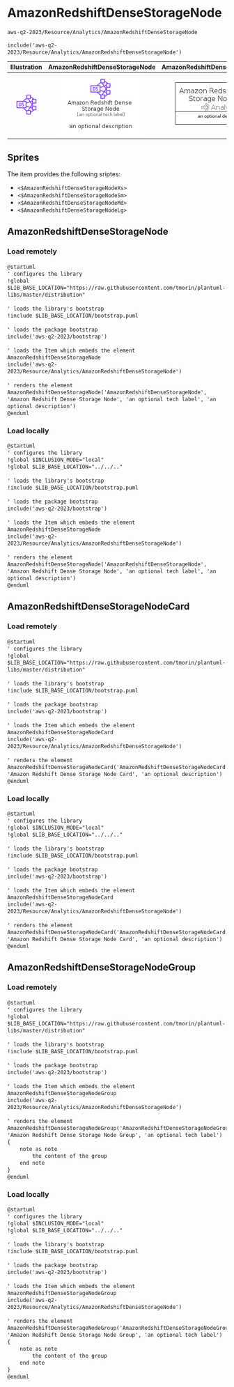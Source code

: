 # AmazonRedshiftDenseStorageNode


```text
aws-q2-2023/Resource/Analytics/AmazonRedshiftDenseStorageNode
```

```text
include('aws-q2-2023/Resource/Analytics/AmazonRedshiftDenseStorageNode')
```



| Illustration | AmazonRedshiftDenseStorageNode | AmazonRedshiftDenseStorageNodeCard | AmazonRedshiftDenseStorageNodeGroup |
| :---: | :---: | :---: | :---: |
| ![illustration for Illustration](../../../aws-q2-2023/Resource/Analytics/AmazonRedshiftDenseStorageNode.png) | ![illustration for AmazonRedshiftDenseStorageNode](../../../aws-q2-2023/Resource/Analytics/AmazonRedshiftDenseStorageNode.Local.png) | ![illustration for AmazonRedshiftDenseStorageNodeCard](../../../aws-q2-2023/Resource/Analytics/AmazonRedshiftDenseStorageNodeCard.Local.png) | ![illustration for AmazonRedshiftDenseStorageNodeGroup](../../../aws-q2-2023/Resource/Analytics/AmazonRedshiftDenseStorageNodeGroup.Local.png) |



## Sprites
The item provides the following sriptes:

- `<$AmazonRedshiftDenseStorageNodeXs>`
- `<$AmazonRedshiftDenseStorageNodeSm>`
- `<$AmazonRedshiftDenseStorageNodeMd>`
- `<$AmazonRedshiftDenseStorageNodeLg>`





## AmazonRedshiftDenseStorageNode

### Load remotely
```plantuml
@startuml
' configures the library
!global $LIB_BASE_LOCATION="https://raw.githubusercontent.com/tmorin/plantuml-libs/master/distribution"

' loads the library's bootstrap
!include $LIB_BASE_LOCATION/bootstrap.puml

' loads the package bootstrap
include('aws-q2-2023/bootstrap')

' loads the Item which embeds the element AmazonRedshiftDenseStorageNode
include('aws-q2-2023/Resource/Analytics/AmazonRedshiftDenseStorageNode')

' renders the element
AmazonRedshiftDenseStorageNode('AmazonRedshiftDenseStorageNode', 'Amazon Redshift Dense Storage Node', 'an optional tech label', 'an optional description')
@enduml
```

### Load locally
```plantuml
@startuml
' configures the library
!global $INCLUSION_MODE="local"
!global $LIB_BASE_LOCATION="../../.."

' loads the library's bootstrap
!include $LIB_BASE_LOCATION/bootstrap.puml

' loads the package bootstrap
include('aws-q2-2023/bootstrap')

' loads the Item which embeds the element AmazonRedshiftDenseStorageNode
include('aws-q2-2023/Resource/Analytics/AmazonRedshiftDenseStorageNode')

' renders the element
AmazonRedshiftDenseStorageNode('AmazonRedshiftDenseStorageNode', 'Amazon Redshift Dense Storage Node', 'an optional tech label', 'an optional description')
@enduml
```

## AmazonRedshiftDenseStorageNodeCard

### Load remotely
```plantuml
@startuml
' configures the library
!global $LIB_BASE_LOCATION="https://raw.githubusercontent.com/tmorin/plantuml-libs/master/distribution"

' loads the library's bootstrap
!include $LIB_BASE_LOCATION/bootstrap.puml

' loads the package bootstrap
include('aws-q2-2023/bootstrap')

' loads the Item which embeds the element AmazonRedshiftDenseStorageNodeCard
include('aws-q2-2023/Resource/Analytics/AmazonRedshiftDenseStorageNode')

' renders the element
AmazonRedshiftDenseStorageNodeCard('AmazonRedshiftDenseStorageNodeCard', 'Amazon Redshift Dense Storage Node Card', 'an optional description')
@enduml
```

### Load locally
```plantuml
@startuml
' configures the library
!global $INCLUSION_MODE="local"
!global $LIB_BASE_LOCATION="../../.."

' loads the library's bootstrap
!include $LIB_BASE_LOCATION/bootstrap.puml

' loads the package bootstrap
include('aws-q2-2023/bootstrap')

' loads the Item which embeds the element AmazonRedshiftDenseStorageNodeCard
include('aws-q2-2023/Resource/Analytics/AmazonRedshiftDenseStorageNode')

' renders the element
AmazonRedshiftDenseStorageNodeCard('AmazonRedshiftDenseStorageNodeCard', 'Amazon Redshift Dense Storage Node Card', 'an optional description')
@enduml
```

## AmazonRedshiftDenseStorageNodeGroup

### Load remotely
```plantuml
@startuml
' configures the library
!global $LIB_BASE_LOCATION="https://raw.githubusercontent.com/tmorin/plantuml-libs/master/distribution"

' loads the library's bootstrap
!include $LIB_BASE_LOCATION/bootstrap.puml

' loads the package bootstrap
include('aws-q2-2023/bootstrap')

' loads the Item which embeds the element AmazonRedshiftDenseStorageNodeGroup
include('aws-q2-2023/Resource/Analytics/AmazonRedshiftDenseStorageNode')

' renders the element
AmazonRedshiftDenseStorageNodeGroup('AmazonRedshiftDenseStorageNodeGroup', 'Amazon Redshift Dense Storage Node Group', 'an optional tech label') {
    note as note
        the content of the group
    end note
}
@enduml
```

### Load locally
```plantuml
@startuml
' configures the library
!global $INCLUSION_MODE="local"
!global $LIB_BASE_LOCATION="../../.."

' loads the library's bootstrap
!include $LIB_BASE_LOCATION/bootstrap.puml

' loads the package bootstrap
include('aws-q2-2023/bootstrap')

' loads the Item which embeds the element AmazonRedshiftDenseStorageNodeGroup
include('aws-q2-2023/Resource/Analytics/AmazonRedshiftDenseStorageNode')

' renders the element
AmazonRedshiftDenseStorageNodeGroup('AmazonRedshiftDenseStorageNodeGroup', 'Amazon Redshift Dense Storage Node Group', 'an optional tech label') {
    note as note
        the content of the group
    end note
}
@enduml
```


